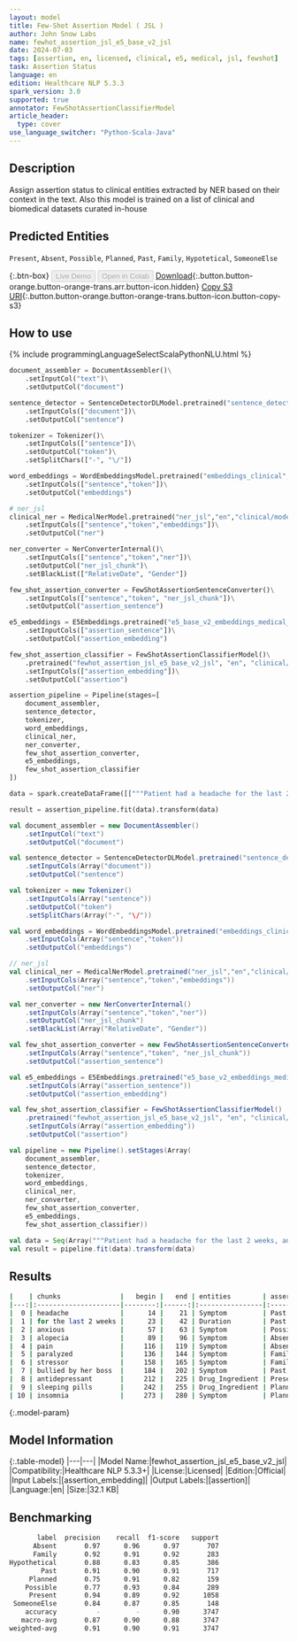 ```yaml
---
layout: model
title: Few-Shot Assertion Model ( JSL )
author: John Snow Labs
name: fewhot_assertion_jsl_e5_base_v2_jsl
date: 2024-07-03
tags: [assertion, en, licensed, clinical, e5, medical, jsl, fewshot]
task: Assertion Status
language: en
edition: Healthcare NLP 5.3.3
spark_version: 3.0
supported: true
annotator: FewShotAssertionClassifierModel
article_header:
  type: cover
use_language_switcher: "Python-Scala-Java"
---
```


## Description

Assign assertion status to clinical entities extracted by NER based on their context in the text. Also this model is trained on a list of clinical and biomedical datasets curated in-house

## Predicted Entities

`Present`, `Absent`, `Possible`, `Planned`, `Past`, `Family`, `Hypotetical`, `SomeoneElse`

{:.btn-box}
<button class="button button-orange" disabled>Live Demo</button>
<button class="button button-orange" disabled>Open in Colab</button>
[Download](https://s3.amazonaws.com/auxdata.johnsnowlabs.com/clinical/models/fewhot_assertion_jsl_e5_base_v2_jsl_en_5.3.3_3.0_1720033675839.zip){:.button.button-orange.button-orange-trans.arr.button-icon.hidden}
[Copy S3 URI](s3://auxdata.johnsnowlabs.com/clinical/models/fewhot_assertion_jsl_e5_base_v2_jsl_en_5.3.3_3.0_1720033675839.zip){:.button.button-orange.button-orange-trans.button-icon.button-copy-s3}

## How to use



<div class="tabs-box" markdown="1">
{% include programmingLanguageSelectScalaPythonNLU.html %}
  
```python
document_assembler = DocumentAssembler()\
    .setInputCol("text")\
    .setOutputCol("document")

sentence_detector = SentenceDetectorDLModel.pretrained("sentence_detector_dl_healthcare","en","clinical/models")\
    .setInputCols(["document"])\
    .setOutputCol("sentence")

tokenizer = Tokenizer()\
    .setInputCols(["sentence"])\
    .setOutputCol("token")\
    .setSplitChars(["-", "\/"])

word_embeddings = WordEmbeddingsModel.pretrained("embeddings_clinical","en","clinical/models")\
    .setInputCols(["sentence","token"])\
    .setOutputCol("embeddings")

# ner_jsl
clinical_ner = MedicalNerModel.pretrained("ner_jsl","en","clinical/models")\
    .setInputCols(["sentence","token","embeddings"])\
    .setOutputCol("ner")

ner_converter = NerConverterInternal()\
    .setInputCols(["sentence","token","ner"])\
    .setOutputCol("ner_jsl_chunk")\
    .setBlackList(["RelativeDate", "Gender"])

few_shot_assertion_converter = FewShotAssertionSentenceConverter()\
    .setInputCols(["sentence","token", "ner_jsl_chunk"])\
    .setOutputCol("assertion_sentence")

e5_embeddings = E5Embeddings.pretrained("e5_base_v2_embeddings_medical_assertion_jsl", "en", "clinical/models")\
    .setInputCols(["assertion_sentence"])\
    .setOutputCol("assertion_embedding")

few_shot_assertion_classifier = FewShotAssertionClassifierModel()\
    .pretrained("fewhot_assertion_jsl_e5_base_v2_jsl", "en", "clinical/models")\
    .setInputCols(["assertion_embedding"])\
    .setOutputCol("assertion")

assertion_pipeline = Pipeline(stages=[
    document_assembler,
    sentence_detector,
    tokenizer,
    word_embeddings,
    clinical_ner,
    ner_converter,
    few_shot_assertion_converter,
    e5_embeddings,
    few_shot_assertion_classifier
])

data = spark.createDataFrame([["""Patient had a headache for the last 2 weeks, and appears anxious when she walks fast. No alopecia noted. She denies pain. Her father is paralyzed and it is a stressor for her. She was bullied by her boss and got antidepressant. We prescribed sleeping pills for her current insomnia."""]]).toDF("text")

result = assertion_pipeline.fit(data).transform(data)

```
```scala
val document_assembler = new DocumentAssembler()
    .setInputCol("text")
    .setOutputCol("document")

val sentence_detector = SentenceDetectorDLModel.pretrained("sentence_detector_dl_healthcare","en","clinical/models")
    .setInputCols(Array("document"))
    .setOutputCol("sentence")

val tokenizer = new Tokenizer()
    .setInputCols(Array("sentence"))
    .setOutputCol("token")
    .setSplitChars(Array("-", "\/"))

val word_embeddings = WordEmbeddingsModel.pretrained("embeddings_clinical","en","clinical/models")
    .setInputCols(Array("sentence","token"))
    .setOutputCol("embeddings")

// ner_jsl
val clinical_ner = MedicalNerModel.pretrained("ner_jsl","en","clinical/models")
    .setInputCols(Array("sentence","token","embeddings"))
    .setOutputCol("ner")

val ner_converter = new NerConverterInternal()
    .setInputCols(Array("sentence","token","ner"))
    .setOutputCol("ner_jsl_chunk")
    .setBlackList(Array("RelativeDate", "Gender"))

val few_shot_assertion_converter = new FewShotAssertionSentenceConverter()
    .setInputCols(Array("sentence","token", "ner_jsl_chunk"))
    .setOutputCol("assertion_sentence")

val e5_embeddings = E5Embeddings.pretrained("e5_base_v2_embeddings_medical_assertion_jsl", "en", "clinical/models")
    .setInputCols(Array("assertion_sentence"))
    .setOutputCol("assertion_embedding")

val few_shot_assertion_classifier = FewShotAssertionClassifierModel()
    .pretrained("fewhot_assertion_jsl_e5_base_v2_jsl", "en", "clinical/models")
    .setInputCols(Array("assertion_embedding"))
    .setOutputCol("assertion")

val pipeline = new Pipeline().setStages(Array(
    document_assembler,
    sentence_detector,
    tokenizer,
    word_embeddings,
    clinical_ner,
    ner_converter,
    few_shot_assertion_converter,
    e5_embeddings,
    few_shot_assertion_classifier))

val data = Seq(Array("""Patient had a headache for the last 2 weeks, and appears anxious when she walks fast. No alopecia noted. She denies pain. Her father is paralyzed and it is a stressor for her. She was bullied by her boss and got antidepressant. We prescribed sleeping pills for her current insomnia.""")).toDF("text")
val result = pipeline.fit(data).transform(data)

```
</div>

## Results

```bash
|    | chunks               |   begin |   end | entities        | assertion   |   confidence |
|---:|:---------------------|--------:|------:|:----------------|:------------|-------------:|
|  0 | headache             |      14 |    21 | Symptom         | Past        |     0.905649 |
|  1 | for the last 2 weeks |      23 |    42 | Duration        | Past        |     0.904228 |
|  2 | anxious              |      57 |    63 | Symptom         | Possible    |     0.872409 |
|  3 | alopecia             |      89 |    96 | Symptom         | Absent      |     0.907129 |
|  4 | pain                 |     116 |   119 | Symptom         | Absent      |     0.907316 |
|  5 | paralyzed            |     136 |   144 | Symptom         | Family      |     0.889557 |
|  6 | stressor             |     158 |   165 | Symptom         | Family      |     0.890123 |
|  7 | bullied by her boss  |     184 |   202 | Symptom         | Past        |     0.870923 |
|  8 | antidepressant       |     212 |   225 | Drug_Ingredient | Present     |     0.89228  |
|  9 | sleeping pills       |     242 |   255 | Drug_Ingredient | Planned     |     0.849468 |
| 10 | insomnia             |     273 |   280 | Symptom         | Planned     |     0.818986 |
```

{:.model-param}
## Model Information

{:.table-model}
|---|---|
|Model Name:|fewhot_assertion_jsl_e5_base_v2_jsl|
|Compatibility:|Healthcare NLP 5.3.3+|
|License:|Licensed|
|Edition:|Official|
|Input Labels:|[assertion_embedding]|
|Output Labels:|[assertion]|
|Language:|en|
|Size:|32.1 KB|

## Benchmarking

```bash
       label  precision    recall  f1-score   support
      Absent       0.97      0.96      0.97       707
      Family       0.92      0.91      0.92       283
Hypothetical       0.88      0.83      0.85       386
        Past       0.91      0.90      0.91       717
     Planned       0.75      0.91      0.82       159
    Possible       0.77      0.93      0.84       289
     Present       0.94      0.89      0.92      1058
 SomeoneElse       0.84      0.87      0.85       148
    accuracy          -         -      0.90      3747
   macro-avg       0.87      0.90      0.88      3747
weighted-avg       0.91      0.90      0.91      3747
```
